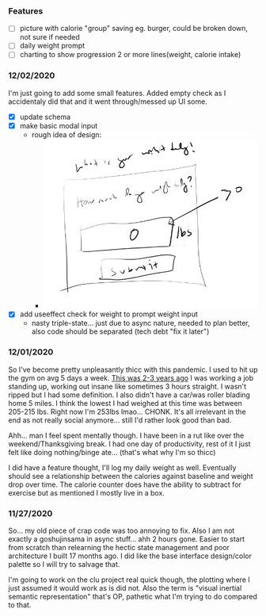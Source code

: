 ### Features
- [ ] picture with calorie "group" saving eg. burger, could be broken down, not sure if needed
- [ ] daily weight prompt
- [ ] charting to show progression 2 or more lines(weight, calorie intake)

### 12/02/2020
I'm just going to add some small features. Added empty check as I accidentaly did that and it went through/messed up UI some.
- [x] update schema
- [x] make basic modal input
  - rough idea of design:
    - ![weight input design](./repo-images/weight-modal.PNG)
- [x] add useeffect check for weight to prompt weight input
  - nasty triple-state... just due to async nature, needed to plan better, also code should be separated (tech debt "fix it later")
### 12/01/2020
So I've become pretty unpleasantly thicc with this pandemic. I used to hit up the gym on avg 5 days a week. [This was 2-3 years ago](https://i.imgur.com/9ltGrAZ.png) I was working a job standing up, working out insane like sometimes 3 hours straight. I wasn't ripped but I had some definition. I also didn't have a car/was roller blading home 5 miles. I think the lowest I had weighed at this time was between 205-215 lbs. Right now I'm 253lbs lmao... CHONK. It's all irrelevant in the end as not really social anymore... still I'd rather look good than bad.

Ahh... man I feel spent mentally though. I have been in a rut like over the weekend/Thanksgiving break. I had one day of productivity, rest of it I just felt like doing nothing/binge ate... (that's what why I'm so thicc)

I did have a feature thought, I'll log my daily weight as well. Eventually should see a relationship between the calories against baseline and weight drop over time. The calorie counter does have the ability to subtract for exercise but as mentioned I mostly live in a box.

### 11/27/2020
So... my old piece of crap code was too annoying to fix.
Also I am not exactly a goshujinsama in async stuff... ahh 2 hours gone.
Easier to start from scratch than relearning the hectic state management and poor architecture I built 17 months ago.
I did like the base interface design/color palette so I will try to salvage that.

I'm going to work on the clu project real quick though, the plotting where I just assumed it would work as is did not.
Also the term is "visual inertial semantic representation" that's OP, pathetic what I'm trying to do compared to that.